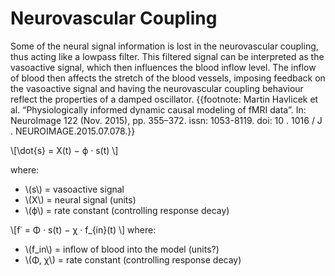 # Neurovascular Coupling
Some of the neural signal information is lost in the neurovascular coupling, thus acting like a lowpass
filter. This filtered signal can be interpreted as the vasoactive signal, which then influences
the blood inflow level. The inflow of blood then affects the stretch of the blood vessels, imposing
feedback on the vasoactive signal and having the neurovascular coupling behaviour reflect the
properties of a damped oscillator. {{footnote: Martin Havlicek et al. “Physiologically informed dynamic causal modeling of fMRI data”.
In: NeuroImage 122 (Nov. 2015), pp. 355–372. issn: 1053-8119. doi: 10 . 1016 / J .
NEUROIMAGE.2015.07.078.}}

\\[\dot{s} = X(t) − ϕ · s(t) \\]

where:

- \\(s\\) = vasoactive signal
- \\(X\\) = neural signal (units)
- \\(ϕ\\) = rate constant (controlling response decay)

\\[f˙ = Φ · s(t) − χ · f_{in}(t) \\]
where:
- \\(f_in\\) = inflow of blood into the model (units?)
- \\(Φ, χ\\) = rate constant (controlling response decay)